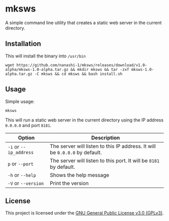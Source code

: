 # mksws

A simple command line utility that creates a static web server in the current directory.

## Installation

This will install the binary into `/usr/bin`

    wget https://github.com/nanashi-1/mksws/releases/download/v1.0-alpha/mksws-1.0-alpha.tar.gz && mkdir mksws && tar -zxf mksws-1.0-alpha.tar.gz -C mksws && cd mksws && bash install.sh

## Usage

Simple usage:

    mksws

This will run a static web server in the current directory using the IP address `0.0.0.0` and port `8181`.

|Option|Description|
|---|---|
|`-i` or `--ip_address`|The server will listen to this IP address. It will be `0.0.0.0` by default.|
|`p` or `--port`|The server will listen to this port. It will be `8181` by default.
|`-h` or `--help`|Shows the help message|
|`-V` or `--version`|Print the version|

## License

This project is licensed under the [GNU General Public License v3.0 (GPLv3)](https://www.gnu.org/licenses/gpl-3.0.html).

